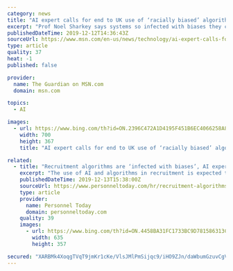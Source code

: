 ```yaml
---
category: news
title: "AI expert calls for end to UK use of ‘racially biased’ algorithms"
excerpt: "Prof Noel Sharkey says systems so infected with biases they cannot be trusted"
publishedDateTime: 2019-12-12T14:36:43Z
sourceUrl: https://www.msn.com/en-us/news/technology/ai-expert-calls-for-end-to-uk-use-of-e2-80-98racially-biased-e2-80-99-algorithms/ar-AAK3K6j
type: article
quality: 37
heat: -1
published: false

provider:
  name: The Guardian on MSN.com
  domain: msn.com

topics:
  - AI

images:
  - url: https://www.bing.com/th?id=ON.2396C472A1D4195F451B6EC4066258A8
    width: 700
    height: 367
    title: "AI expert calls for end to UK use of ‘racially biased’ algorithms"

related:
  - title: "Recruitment algorithms are ‘infected with biases’, AI expert warns"
    excerpt: "The use of AI and algorithms in recruitment is expected to grow. Earlier this year an interim report from the government’s Centre for Data Ethics and Innovation suggested that there was enormous potential for algorithmic systems to improve recruitment – for example, being able to recommend jobs to people that they might not search for or ..."
    publishedDateTime: 2019-12-13T15:38:00Z
    sourceUrl: https://www.personneltoday.com/hr/recruitment-algorithms-often-infected-with-biases-ai-expert-warns/
    type: article
    provider:
      name: Personnel Today
      domain: personneltoday.com
    quality: 39
    images:
      - url: https://www.bing.com/th?id=ON.4458BA31FC1733BC9D781586313CC0CC
        width: 635
        height: 357

secured: "XARBMk4XoqgTVqT9jmKr1cKe/VlsJMlPmSijqc9/iHO9ZJn/daWbumGzuvCgVsNE918Wm7/bFUv4IGAllYW5vYE3IbBbHSoffUMdpa8u03pF07xNQHrobsBNZPEEE5kVz0D2xW73rQa6qBBgDKpSFjoM2m2IOq2Xo2VKEWcDGInYg8mFOvs+juJBQ1ThN02FRk8QoDMFO4lnPhQfw0TiYJhyTNIIChRhq5B3WBYVstpGmrAowpovv3vfgylfP79e8G497kWlJb2NjLHcsQC1Zw==;rVnJMg3rkWiOHpfy2hAuJQ=="
---
```


